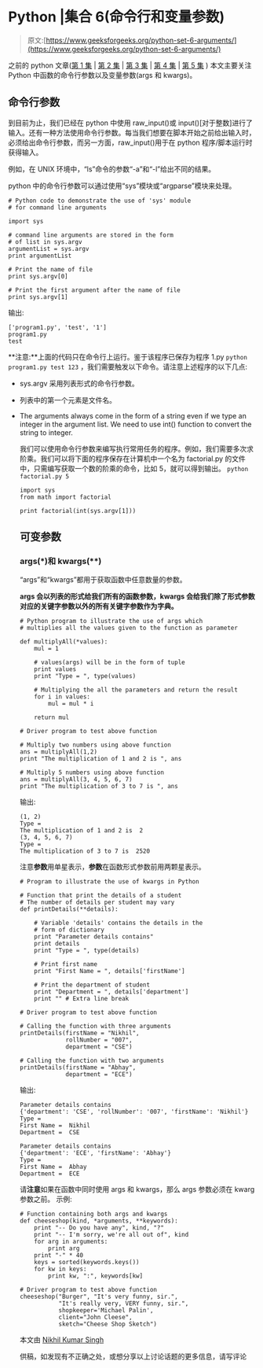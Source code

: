 # Python |集合 6(命令行和变量参数)

> 原文:[https://www.geeksforgeeks.org/python-set-6-arguments/](https://www.geeksforgeeks.org/python-set-6-arguments/)

之前的 python 文章([第 1 集](https://www.geeksforgeeks.org/python-the-new-generation-language/) | [第 2 集](https://www.geeksforgeeks.org/python-set-2-variables-expressions-conditions-and-functions/) | [第 3 集](https://www.geeksforgeeks.org/python-set-3-strings-lists-tuples-iterations/) | [第 4 集](https://www.geeksforgeeks.org/python-set-4-dictionary-keywords-python/) | [第 5 集](https://www.geeksforgeeks.org/python-exception-handling/) )
本文主要关注 Python 中函数的命令行参数以及变量参数(args 和 kwargs)。

## 命令行参数

到目前为止，我们已经在 python 中使用 raw_input()或 input()[对于整数]进行了输入。还有一种方法使用命令行参数。每当我们想要在脚本开始之前给出输入时，必须给出命令行参数，而另一方面，raw_input()用于在 python 程序/脚本运行时获得输入。

例如，在 UNIX 环境中，“ls”命令的参数“-a”和“-l”给出不同的结果。

python 中的命令行参数可以通过使用“sys”模块或“argparse”模块来处理。

```
# Python code to demonstrate the use of 'sys' module
# for command line arguments

import sys

# command line arguments are stored in the form
# of list in sys.argv
argumentList = sys.argv
print argumentList

# Print the name of file
print sys.argv[0]

# Print the first argument after the name of file
print sys.argv[1]
```

输出:

```
['program1.py', 'test', '1']
program1.py
test

```

**注意:**上面的代码只在命令行上运行。鉴于该程序已保存为程序 1.py
`python program1.py test 123` 
，我们需要触发以下命令。请注意上述程序的以下几点:

*   sys.argv 采用列表形式的命令行参数。
*   列表中的第一个元素是文件名。
*   The arguments always come in the form of a string even if we type an integer in the argument list. We need to use int() function to convert the string to integer.

    我们可以使用命令行参数来编写执行常用任务的程序。例如，我们需要多次求阶乘。我们可以将下面的程序保存在计算机中一个名为 factorial.py 的文件中，只需编写获取一个数的阶乘的命令，比如 5，就可以得到输出。
    `python factorial.py 5`

    ```
    import sys
    from math import factorial

    print factorial(int(sys.argv[1]))
    ```

    ## 可变参数

    ### args(*)和 kwargs(**)

    “args”和“kwargs”都用于获取函数中任意数量的参数。

    **args 会以列表的形式给我们所有的函数参数，kwargs 会给我们除了形式参数对应的关键字参数以外的所有关键字参数作为字典。**

    ```
    # Python program to illustrate the use of args which
    # multiplies all the values given to the function as parameter

    def multiplyAll(*values):
        mul = 1 

        # values(args) will be in the form of tuple
        print values
        print "Type = ", type(values)

        # Multiplying the all the parameters and return the result
        for i in values:
            mul = mul * i

        return mul

    # Driver program to test above function

    # Multiply two numbers using above function
    ans = multiplyAll(1,2)
    print "The multiplication of 1 and 2 is ", ans

    # Multiply 5 numbers using above function
    ans = multiplyAll(3, 4, 5, 6, 7)
    print "The multiplication of 3 to 7 is ", ans
    ```

    输出:

    ```
    (1, 2)
    Type =  
    The multiplication of 1 and 2 is  2
    (3, 4, 5, 6, 7)
    Type =  
    The multiplication of 3 to 7 is  2520

    ```

    注意**参数**用单星表示，**参数**在函数形式参数前用两颗星表示。

    ```
    # Program to illustrate the use of kwargs in Python

    # Function that print the details of a student
    # The number of details per student may vary
    def printDetails(**details):

        # Variable 'details' contains the details in the
        # form of dictionary
        print "Parameter details contains"
        print details 
        print "Type = ", type(details)

        # Print first name 
        print "First Name = ", details['firstName']

        # Print the department of student
        print "Department = ", details['department']
        print "" # Extra line break

    # Driver program to test above function

    # Calling the function with three arguments
    printDetails(firstName = "Nikhil", 
                 rollNumber = "007",
                 department = "CSE")

    # Calling the function with two arguments
    printDetails(firstName = "Abhay",
                 department = "ECE")
    ```

    输出:

    ```
    Parameter details contains
    {'department': 'CSE', 'rollNumber': '007', 'firstName': 'Nikhil'}
    Type =  
    First Name =  Nikhil
    Department =  CSE

    Parameter details contains
    {'department': 'ECE', 'firstName': 'Abhay'}
    Type =  
    First Name =  Abhay
    Department =  ECE

    ```

    请**注意**如果在函数中同时使用 args 和 kwargs，那么 args 参数必须在 kwarg 参数之前。
    示例:

    ```
    # Function containing both args and kwargs
    def cheeseshop(kind, *arguments, **keywords):
        print "-- Do you have any", kind, "?"
        print "-- I'm sorry, we're all out of", kind
        for arg in arguments:
            print arg
        print "-" * 40
        keys = sorted(keywords.keys())
        for kw in keys:
            print kw, ":", keywords[kw]

    # Driver program to test above function
    cheeseshop("Burger", "It's very funny, sir.",
               "It's really very, VERY funny, sir.",
               shopkeeper='Michael Palin',
               client="John Cleese",
               sketch="Cheese Shop Sketch")
    ```

    本文由 [Nikhil Kumar Singh](https://www.linkedin.com/in/nikhil-kumar-singh-15220579)

    供稿，如发现有不正确之处，或想分享以上讨论话题的更多信息，请写评论
